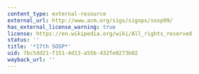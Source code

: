 ```yaml
---
content_type: external-resource
external_url: http://www.acm.org/sigs/sigops/sosp99/
has_external_license_warning: true
license: https://en.wikipedia.org/wiki/All_rights_reserved
status: ''
title: '*17th SOSP*'
uid: 7bc5dd21-f151-4d13-a55b-432fe0273b02
wayback_url: ''
---
```

